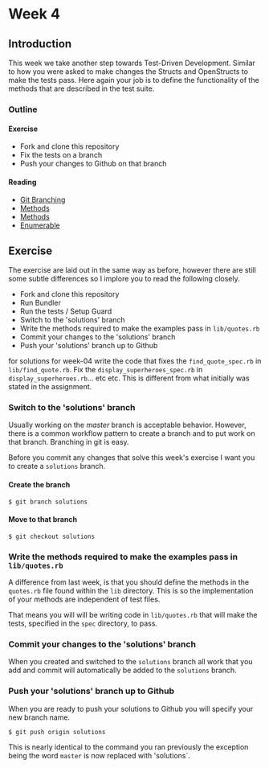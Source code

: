 # Week 4

## Introduction

This week we take another step towards Test-Driven Development. Similar to how you were asked to make changes the Structs and OpenStructs to make the tests pass. Here again your job is to define the functionality of the methods that are described in the test suite.

### Outline

#### Exercise

* Fork and clone this repository
* Fix the tests on a branch
* Push your changes to Github on that branch

#### Reading

* [Git Branching](http://progit.org/book/ch3-0.html)
* [Methods](http://en.wikibooks.org/wiki/Ruby_Programming/Syntax/Method_Calls)
* [Methods](http://ruby-doc.org/docs/ProgrammingRuby/html/tut_methods.html)
* [Enumerable](http://blog.jayfields.com/2008/03/ruby-inject.html)

## Exercise

The exercise are laid out in the same way as before, however there are still some subtle differences so I implore you to read the following closely.

* Fork and clone this repository
* Run Bundler
* Run the tests / Setup Guard
* Switch to the 'solutions' branch
* Write the methods required to make the examples pass in `lib/quotes.rb`
* Commit your changes to the 'solutions' branch
* Push your 'solutions' branch up to Github

for solutions for week-04 write the code that fixes the `find_quote_spec.rb` in `lib/find_quote.rb`. Fix the `display_superheroes_spec.rb` in `display_superheroes.rb`... etc etc.
This is different from what initially was stated in the assignment.

### Switch to the 'solutions' branch

Usually working on the *master* branch is acceptable behavior. However, there is a common workflow pattern to create a branch and to put work on that branch. Branching in git is easy.

Before you commit any changes that solve this week's exercise I want you to create a `solutions` branch.

#### Create the branch

    $ git branch solutions
    
#### Move to that branch

    $ git checkout solutions
    
### Write the methods required to make the examples pass in `lib/quotes.rb`

A difference from last week, is that you should define the methods in the `quotes.rb` file found within the `lib` directory. This is so the implementation of your methods are independent of test files.

That means you will will be writing code in `lib/quotes.rb` that will make the tests, specified in the `spec` directory, to pass.

### Commit your changes to the 'solutions' branch

When you created and switched to the `solutions` branch all work that you add and commit will automatically be added to the `solutions` branch.

### Push your 'solutions' branch up to Github

When you are ready to push your solutions to Github you will specify your new branch name.

    $ git push origin solutions

This is nearly identical to the command you ran previously the exception being the word `master` is now replaced with 'solutions`.

